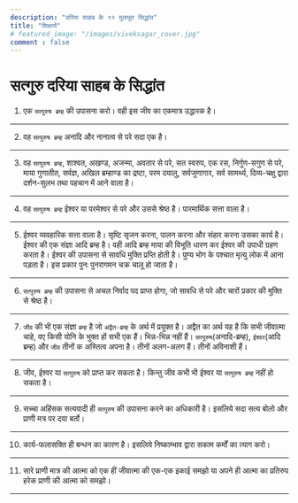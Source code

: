```yaml
---
description: "दरिया साहब के ११ मुलभूत सिद्धांत"
title: "शिक्षायें"
# featured_image: "/images/viveksagar_cover.jpg"
comment : false
---
```


सत्गुरु दरिया साहब के सिद्धांत
===

1. एक `सत्पुरुष ब्रम्ह` की उपासना करो। वही इस जीव का एकमात्र उद्धारक है। 
---

2. वह `सत्पुरुष ब्रम्ह` अनादि और नानात्व से परे सदा एक है। 
---

3. वह `सत्पुरुष ब्रम्ह`, शाश्वत, अखण्ड, अजन्मा, अवतार से परे, सत स्वरुप, एक रस, निर्गुण-सगुण से परे, माया गुणातीत, सर्वज्ञ, अखिल ब्रम्हाण्ड का द्रष्टा, परम दयालु, सर्वजुणागार, सर्व सामर्थ्य, दिव्य-चक्षु द्वारा दर्शन-सुलभ तथा पहचान में आने वाला है।  
---

4. वह `सत्पुरुष ब्रम्ह` ईश्वर या परमेश्वर से परे और उससे श्रेष्ठ है। पारमार्थिक सत्ता वाला है।  
---

5. ईश्वर व्यवहारिक सत्ता वाला है। सृष्टि सृजन करना, पालन करना और संहार करना उसका कार्य है। ईश्वर की एक संज्ञा आदि ब्रम्ह है। वही आदि ब्रम्ह माया की विभूति धारण कर ईश्वर की उपाधी ग्रहण करता है। ईश्वर की उपासना से सावधि मुक्ति प्रप्ति होती है। पुण्य भोग के पश्चात मृत्यु लोक में आना पड़ता है। इस प्रकार पुनः पुनरागमन चक्र चालू हो जाता है।  
---

6. `सत्पुरुष ब्रम्ह` की उपासना से अचल निर्वाद पद प्राप्त होगा, जो सावधि से परे और चारों प्रकार की मुक्ति से श्रेष्ठ है।  
---

7. `जीव` की भी एक संज्ञा `ब्रम्ह` है जो `अद्वैत-ब्रम्ह` के अर्थ में प्रयुक्त है।  अद्वैत का अर्थ यह है कि सभी जीवात्मा चाहे, वए किसी योनि के भुक्त हों सभी एक हैं। भिन्न-भिन्न नहीं हैं। `सत्पुरुष`(अनादि-ब्रम्ह), `ईश्वर`(आदि ब्रम्ह) और `जीव` तीनों क अस्तित्व अपना है। तीनों अलग-अलग हैं। तीनों अविनाशी हैं।  
---

8. जीव, ईश्वर या `सत्पुरुष` को प्राप्त कर सकता है। किन्तु जीव कभी भी ईश्वर या `सत्पुरुष ब्रम्ह` नहीं हो सकता है। 
---

9. सच्चा अहिंसक सत्यवादी ही `सत्पुरुष` की उपासना करने का अधिकारी है। इसलिये सदा सत्य बोलो और प्राणी मत्र पर दया बर्तो।  
---

10. कार्य-फलासक्ति ही बन्धन का कारण है। इसलिये निष्काम्भाव द्वारा सकाम कर्मों का त्याग करो।  
---

11. सारे प्राणी मात्र की आत्मा को एक हीं जीवात्मा की एक-एक इकाई समझो या अपने ही आत्मा का प्रतिरुप हरेक प्राणी की आत्मा को समझो।
---